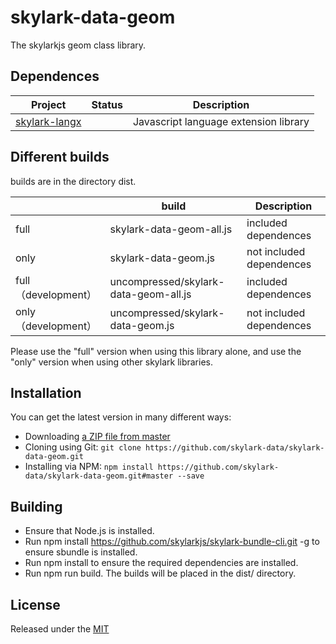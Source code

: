 # skylark-data-geom
The skylarkjs geom class library.

## Dependences

| Project                                                      | Status | Description                           |
| ------------------------------------------------------------ | ------ | ------------------------------------- |
| [skylark-langx](https://github.com/skylarklangx/skylark-langx) |        | Javascript language extension library |


## Different builds

builds are in the directory dist.

|                      | build                                  | Description              |
| -------------------- | -------------------------------------- | ------------------------ |
| full                 | skylark-data-geom-all.js              | included dependences     |
| only                 | skylark-data-geom.js                  | not included dependences |
| full （development） | uncompressed/skylark-data-geom-all.js | included dependences     |
| only （development） | uncompressed/skylark-data-geom.js     | not included dependences |

Please use the "full" version when using this library alone, and use the "only" version when using other skylark libraries.

## Installation

You can get the latest version in many different ways:

- Downloading [a ZIP file from master](https://github.com/skylarkutils/skylark-data-geom/archive/master.zip)
- Cloning using Git: `git clone https://github.com/skylark-data/skylark-data-geom.git`
- Installing via NPM: `npm install https://github.com/skylark-data/skylark-data-geom.git#master --save`

## Building 

- Ensure that Node.js is installed.
- Run npm install https://github.com/skylarkjs/skylark-bundle-cli.git -g to ensure sbundle is installed.
- Run npm install to ensure the required dependencies are installed.
- Run npm run build. The builds will be placed in the dist/ directory.

## License

Released under the [MIT](http://opensource.org/licenses/MIT)